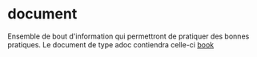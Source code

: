 # document
Ensemble de bout d'information qui permettront de pratiquer des bonnes pratiques.
Le document de type adoc contiendra celle-ci [book](src/docs/asciidoc/book.adoc)
